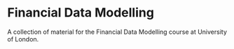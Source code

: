 # Financial Data Modelling
A collection of material for the Financial Data Modelling course at University of London.
